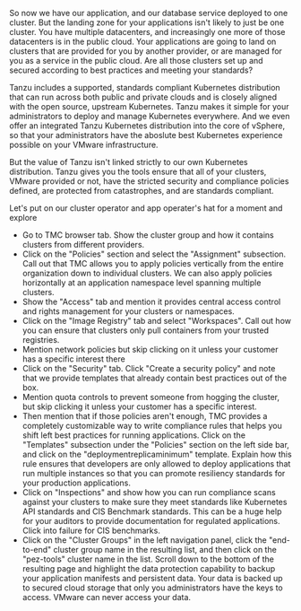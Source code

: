So now we have our application, and our database service deployed to one cluster.  But the landing zone for your applications isn't likely to just be one cluster.  You have multiple datacenters, and increasingly one more of those datacenters is in the public cloud.  Your applications are going to land on clusters that are provided for you by another provider, or are managed for you as a service in the public cloud.  Are all those clusters set up and secured according to best practices and meeting your standards?

Tanzu includes a supported, standards compliant Kubernetes distribution that can run across both public and private clouds and is closely aligned with the open source, upstream Kubernetes.  Tanzu makes it simple for your administrators to deploy and manage Kubernetes everywhere.  And we even offer an integrated Tanzu Kubernetes distribution into the core of vSphere, so that your administrators have the aboslute best Kubernetes experience possible on your VMware infrastructure.

But the value of Tanzu isn't linked strictly to our own Kubernetes distribution.  Tanzu gives you the tools ensure that all of your clusters, VMware provided or not, have the stricted security and compliance policies defined, are protected from catastrophes, and are standards compliant.

Let's put on our cluster operator and app operater's hat for a moment and explore

* Go to TMC browser tab.  Show the cluster group and how it contains clusters from different providers.
* Click on the "Policies" section and select the "Assignment" subsection.  Call out that TMC allows you to apply policies vertically from the entire organization down to individual clusters.  We can also apply policies horizontally at an application namespace level spanning multiple clusters.  
* Show the "Access" tab and mention it provides central access control and rights management for your clusters or namespaces.  
* Click on the "Image Registry" tab and select "Workspaces".  Call out how you can ensure that clusters only pull containers from your trusted registries.
* Mention network policies but skip clicking on it unless your customer has a specific interest there
* Click on the "Security" tab.  Click "Create a security policy" and note that we provide templates that already contain best practices out of the box.  
* Mention quota controls to prevent someone from hogging the cluster, but skip clicking it unless your customer has a specific interest.
* Then mention that if those policies aren't enough, TMC provides a completely customizable way to write compliance rules that helps you shift left best practices for running applications.  Click on the "Templates" subsection under the "Policies" section on the left side bar, and click on the "deploymentreplicaminimum" template.  Explain how this rule ensures that developers are only allowed to deploy applications that run multiple instances so that you can promote resiliency standards for your production applications.
* Click on "Inspections" and show how you can run compliance scans against your clusters to make sure they meet standards like Kubernetes API standards and CIS Benchmark standards.  This can be a huge help for your auditors to provide documentation for regulated applications.  Click into failure for CIS benchmarks.
* Click on the "Cluster Groups" in the left navigation panel, click the "end-to-end" cluster group name in the resulting list, and then click on the "pez-tools" cluster name in the list. Scroll down to the bottom of the resulting page and highlight the data protection capability to backup your application manifests and persistent data.  Your data is backed up to secured cloud storage that only you administrators have the keys to access.  VMware can never access your data.